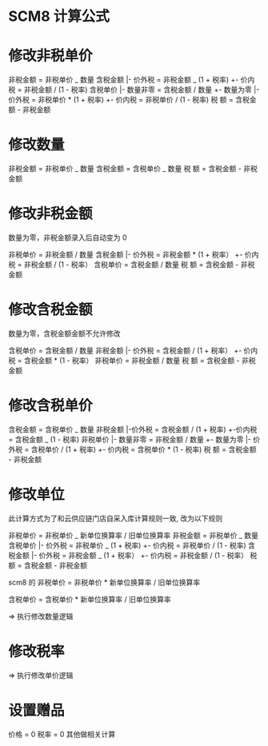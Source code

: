 # SCM8 计算公式

# 修改非税单价

非税金额 = 非税单价 _ 数量
含税金额
|- 价外税 = 非税金额 _ (1 + 税率)
+- 价内税 = 非税金额 / (1 - 税率)
含税单价
|- 数量非零 = 含税金额 / 数量
+- 数量为零
|- 价外税 = 非税单价 \* (1 + 税率)
+- 价内税 = 非税单价 / (1 - 税率)
税 额 = 含税金额 - 非税金额

# 修改数量

非税金额 = 非税单价 _ 数量
含税金额 = 含税单价 _ 数量
税 额 = 含税金额 - 非税金额

# 修改非税金额

数量为零，非税金额录入后自动变为 0

非税单价 = 非税金额 / 数量
含税金额
|- 价外税 = 非税金额 \* (1 + 税率）
+- 价内税 = 非税金额 / (1 - 税率）
含税单价 = 含税金额 / 数量
税 额 = 含税金额 - 非税金额

# 修改含税金额

数量为零，含税金额金额不允许修改

含税单价 = 含税金额 / 数量
非税金额
|- 价外税 = 含税金额 / (1 + 税率）
+- 价内税 = 含税金额 \* (1 - 税率）
非税单价 = 非税金额 / 数量
税 额 = 含税金额 - 非税金额

# 修改含税单价

含税金额 = 含税单价 _ 数量
非税金额
|-价外税 = 含税金额 / (1 + 税率)
+-价内税 = 含税金额 _ (1 - 税率)
非税单价
|- 数量非零 = 非税金额 / 数量
+- 数量为零
|- 价外税 = 含税单价 / (1 + 税率)
+- 价内税 = 含税单价 \* (1 - 税率)
税 额 = 含税金额 - 非税金额

# 修改单位

此计算方式为了和云供应链门店自采入库计算规则一致, 改为以下规则

非税单价 = 非税单价 _ 新单位换算率 / 旧单位换算率
非税金额 = 非税单价 _ 数量
含税单价
|- 价外税 = 非税单价 _ (1 + 税率)
+- 价内税 = 非税单价 / (1 - 税率)
含税金额
|- 价外税 = 非税金额 _ (1 + 税率）
+- 价内税 = 非税金额 / (1 - 税率）
税 额 = 含税金额 - 非税金额

scm8 的
非税单价 = 非税单价 \* 新单位换算率 / 旧单位换算率

含税单价 = 含税单价 \* 新单位换算率 / 旧单位换算率

=> 执行修改数量逻辑

# 修改税率

=> 执行修改单价逻辑

# 设置赠品

价格 = 0
税率 = 0
其他做相关计算

